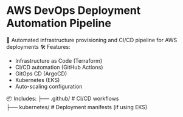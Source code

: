 
# AWS DevOps Deployment Automation Pipeline

🔧 Automated infrastructure provisioning and CI/CD pipeline for AWS deployments
🛠️ Features:
- Infrastructure as Code (Terraform)
- CI/CD automation (GitHub Actions)
- GitOps CD (ArgoCD)
- Kubernetes (EKS) 
- Auto-scaling configuration

📦 Includes:
├── .github/         # CI/CD workflows  
├── kubernetes/      # Deployment manifests (if using EKS)
